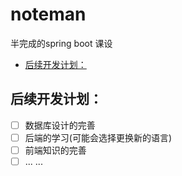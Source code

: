 # noteman
半完成的spring boot 课设

<!-- vim-markdown-toc GFM -->

* [后续开发计划：](#后续开发计划)

<!-- vim-markdown-toc -->

## 后续开发计划：

- [ ] 数据库设计的完善
- [ ] 后端的学习(可能会选择更换新的语言)
- [ ] 前端知识的完善
- [ ] ... ... 
